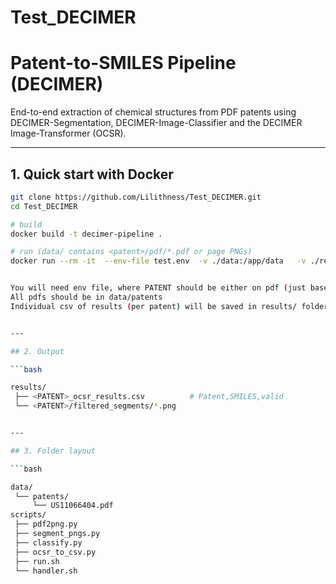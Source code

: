 # Test_DECIMER


# Patent-to-SMILES Pipeline (DECIMER)

End-to-end extraction of chemical structures from PDF patents using
DECIMER-Segmentation, DECIMER-Image-Classifier and the
DECIMER Image-Transformer (OCSR).

---

## 1. Quick start with Docker

```bash
git clone https://github.com/Lilithness/Test_DECIMER.git
cd Test_DECIMER

# build
docker build -t decimer-pipeline .

# run (data/ contains <patent>/pdf/*.pdf or page PNGs)
docker run --rm -it  --env-file test.env  -v ./data:/app/data   -v ./results:/app/results   decimer-pipeline /bin/bash


You will need env file, where PATENT should be either on pdf (just basename.pdf) or a txt file with \n separated list of pdfs
All pdfs should be in data/patents
Individual csv of results (per patent) will be saved in results/ folder 


---

## 2. Output

```bash

results/
 ├── <PATENT>_ocsr_results.csv          # Patent,SMILES,valid
 └── <PATENT>/filtered_segments/*.png


---

## 3. Folder layout

```bash

data/
 └── patents/
     └── US11066404.pdf         
scripts/
 ├── pdf2png.py
 ├── segment_pngs.py
 ├── classify.py
 ├── ocsr_to_csv.py
 ├── run.sh
 └── handler.sh
